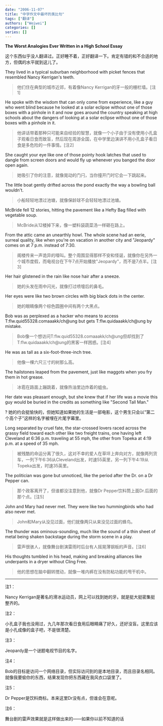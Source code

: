 ```yaml
---
date: "2006-11-07"
title: "中学作文中最坏的类比句"
tags: ["翻译"]
authors: ["Weiwei"]
categories: []
series: []
---
```


**The Worst Analogies
 Ever Written in a High School Essay**

这个东西似乎没人翻译过。正好睡不着，正好翻译一下。肯定有错的和不合适的地方，但偶的水平就到这儿了。

They lived in a typical suburban neighborhood with picket fences that resembled Nancy Kerrigan's teeth.

> 他们住在典型的城市近郊，有着像Nancy Kerrigan的牙一般的栅栏墙。[注1]

He spoke with the wisdom that can only come from experience, like a guy who went blind because he looked at a solar eclipse without one of those boxes with a pinhole in it and now goes around the country speaking at high schools about the dangers of looking at a solar eclipse without one of those boxes with a pinhole in it.

> 他讲话带着那种只可能来自经验的智慧，就像一个小子由于没有使用小孔盒子观看日食而致盲，然后现在周游全国，在中学里边演讲不用小孔盒子看日食是多危险的一件事情。[注2]

She caught your eye like one of those pointy hook latches that used to dangle from screen doors and would fly up whenever you banged the door open again.

> 她吸引了你的注意，就像晃动的门闩，当你撞开门时它会一下跳起来。

The little boat gently drifted across the pond exactly the way a bowling ball wouldn't.

> 小船轻轻地漂过池塘，就像保龄球不会轻轻地漂过池塘。

McBride fell 12 stories, hitting the pavement like a Hefty Bag filled with vegetable soup.

> McBride从12楼掉下来，像一塑料袋蔬菜汤一样砸在路上。

From the attic came an unearthly howl. The whole scene had an eerie, surreal quality, like when you're on vacation in another city and "Jeopardy" comes on at 7 p.m. instead of 7:30.

> 阁楼传来一声诡异的嚎叫。整个周围显得那样不安和怪诞，就像你在另外一个城市度假，而电视台在下午7点开始播放"Jeopardy"，而不是7点半。[注3]

Her hair glistened in the rain like nose hair after a sneeze.

> 她的头发在雨中闪光，就像打过喷嚏后的鼻毛。

Her eyes were like two brown circles with big black dots in the center.

> 她的眼睛像两个棕色圆圈中间有两个大黑点。

Bob was as perplexed as a hacker who means to access T:flw.quid55328.comaaakk/ch@ung but gets T:flw.quidaaakk/ch@ung by mistake.

> Bob像一个想访问T:flw.quid55328.comaaakk/ch@ung但却找到了T:flw.quidaaakk/ch@ung的黑客一样困惑。[注4]

He was as tall as a six-foot-three-inch tree.

> 他像一棵六尺三寸的树那么高。

The hailstones leaped from the pavement, just like maggots when you fry them in hot grease.

> 冰雹在路面上蹦跳着，就像热油里边炸着的蛆虫。

Her date was pleasant enough, but she knew that if her life was a movie this guy would be buried in the credits as something like "Second Tall Man."

? 她的约会挺愉快的，但她知道如果她的生活是一部电影，这个男生只会以"第二个高个子"这样的名字被埋在片尾字幕里。

Long separated by cruel fate, the star-crossed lovers raced across the
grassy field toward each other like two freight trains, one having left Cleveland at 6:36 p.m. traveling at 55 mph, the other from Topeka at 4:19 p.m. at a speed of 35 mph.

> 被残酷的命运分离了很久，这对不幸的爱人在草坪上奔向对方，就像两列货车，一列下午6:36从Cleveland出发，时速55英里，另一列下午4:19从Topeka出发，时速35英里。

The politician was gone but unnoticed, like the period after the Dr. on a Dr Pepper can.

>那个政客离开了，但谁都没注意到他，就像Dr Pepper饮料筒上面Dr.后面的那个点。[注5]

John and Mary had never met. They were like two hummingbirds who had also never met.

> John和Mary从没见过面，他们就像两只从来没见过面的蜂鸟。

The thunder was ominous-sounding, much like the sound of a thin sheet of metal being shaken backstage during the storm scene in a play.

> 雷声很骇人，就像舞台剧演雷雨时后台有人摇晃薄钢板的声音。[注6]

His thoughts tumbled in his head, making and breaking alliances like underpants in a dryer without Cling Free.

> 他的思想在脑中翻转搅动，就像一堆内裤在没有防粘功能的甩干机中。

---

注1：

Nancy Kerrigan是著名的滑冰运动员，网上可以找到她的牙。就是挺大挺密集挺整齐的。

注2：

小孔盒子我也没用过，九几年那次看日食用后眼睛痛了好久，还好没盲。这里应该是小孔成像的盒子吧，不是很清楚。

注3：

Jeopardy是一个谜题电视节目的名字。

注4：

Bob的目标是访问一个网络目录，但实际访问到的是本地目录，而且目录名相同。就像我要偷你的东西，结果发现你把东西藏在我风衣口袋里了。

注5：

Dr Pepper是饮料商标。本来这里Dr没有点，但谁会在意呢。

注6：

舞台剧的雷声效果就是这样做出来的——如果你以前不知道的话
